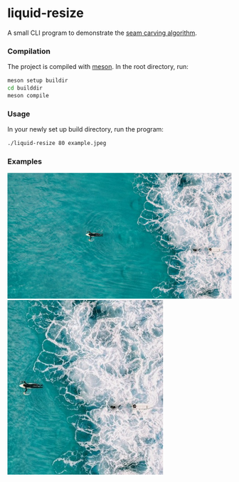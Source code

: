 # liquid-resize

A small CLI program to demonstrate the [seam carving algorithm](https://en.wikipedia.org/wiki/Seam_carving).

### Compilation
The project is compiled with [meson](https://mesonbuild.com/). In the root directory, run:
```bash
meson setup buildir
cd builddir
meson compile
```

### Usage
In your newly set up build directory, run the program:
```bash
./liquid-resize 80 example.jpeg
```

### Examples
![Original water](examples/water.jpeg?sanitize=true)
![After resize](examples/output.jpg?sanitize=true)


